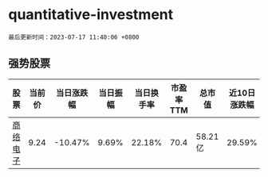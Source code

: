 # quantitative-investment

`最后更新时间：2023-07-17 11:40:06 +0800`

## 强势股票

|股票|当前价|当日涨跌幅|当日振幅|当日换手率|市盈率TTM|总市值|近10日涨跌幅|
|----|----|----|----|----|----|----|----|
|[商络电子](https://xueqiu.com/S/SZ300975)|9.24|-10.47%|9.69%|22.18%|70.4|58.21亿|29.59%|
